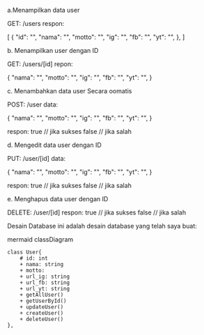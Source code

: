 
a.Menampilkan data user

GET: /users
respon:

[
    {
        "id": "",
        "nama": "",
        "motto": "",
        "ig": "",
        "fb": "",
        "yt": "",
    },
]


b. Menampilkan user dengan ID

GET: /users/[id]
repon:

{
        "nama": "",
        "motto": "",
        "ig": "",
        "fb": "",
        "yt": "",
}


c. Menambahkan data user Secara oomatis

POST: /user
data:

{
        "nama": "",
        "motto": "",
        "ig": "",
        "fb": "",
        "yt": "",
}

respon:
true    // jika sukses
false   // jika salah


d. Mengedit data user dengan ID

PUT: /user/[id]
data:

{
        "nama": "",
        "motto": "",
        "ig": "",
        "fb": "",
        "yt": "",
}

respon:
true    // jika sukses
false   // jika salah



e. Menghapus data user dengan ID

DELETE: /user/[id]
respon:
true    // jika sukses
false   // jika salah


Desain Database
ini adalah desain database yang telah saya buat:

mermaid
classDiagram

    class User{
        # id: int
        + nama: string
        + motto: 
        + url_ig: string
        + url_fb: string
        + url_yt: string
        + getAllUser()
        + getUserById()
        + updateUser()
        + createUser()
        + deleteUser()
    },

